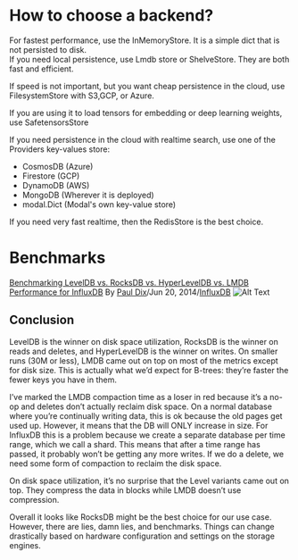 # How to choose a backend?

For fastest performance, use the InMemoryStore. It is a simple dict that is not persisted to disk.      
If you need local persistence, use Lmdb store or ShelveStore. They are both fast and efficient.

If speed is not important, but you want cheap persistence in the cloud, use FilesystemStore with S3,GCP, or Azure.

If you are using it to load tensors for embedding or deep learning weights, use SafetensorsStore

If you need persistence in the cloud with realtime search, use one of the Providers key-values store:

* CosmosDB (Azure)
* Firestore (GCP)
* DynamoDB (AWS)
* MongoDB (Wherever it is deployed)
* modal.Dict (Modal's own key-value store)

If you need very fast realtime, then the RedisStore is the best choice.

# Benchmarks
[Benchmarking LevelDB vs. RocksDB vs. HyperLevelDB vs. LMDB Performance for InfluxDB](https://www.influxdata.com/blog/benchmarking-leveldb-vs-rocksdb-vs-hyperleveldb-vs-lmdb-performance-for-influxdb/) By [Paul Dix](https://www.influxdata.com/blog/author/pauld)/Jun 20, 2014/[InfluxDB](https://www.influxdata.com/blog/category/tech/influxdb)
![Alt Text](https://w2.influxdata.com/wp-content/uploads/grid.png) 
## Conclusion 
LevelDB is the winner on disk space utilization, RocksDB is the winner on reads and deletes, and HyperLevelDB is the winner on writes. On smaller runs (30M or less), LMDB came out on top on most of the metrics except for disk size. This is actually what we’d expect for B-trees: they’re faster the fewer keys you have in them.

I’ve marked the LMDB compaction time as a loser in red because it’s a no-op and deletes don’t actually reclaim disk space. On a normal database where you’re continually writing data, this is ok because the old pages get used up. However, it means that the DB will ONLY increase in size. For InfluxDB this is a problem because we create a separate database per time range, which we call a shard. This means that after a time range has passed, it probably won’t be getting any more writes. If we do a delete, we need some form of compaction to reclaim the disk space.

On disk space utilization, it’s no surprise that the Level variants came out on top. They compress the data in blocks while LMDB doesn’t use compression.

Overall it looks like RocksDB might be the best choice for our use case. However, there are lies, damn lies, and benchmarks. Things can change drastically based on hardware configuration and settings on the storage engines.

